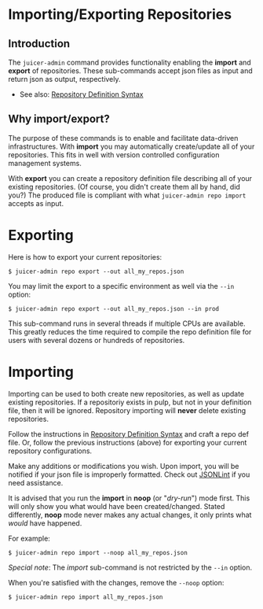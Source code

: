 # Importing/Exporting Repositories

## Introduction

The `juicer-admin` command provides functionality enabling the
**import** and **export** of repositories. These sub-commands accept
json files as input and return json as output, respectively.

* See also: [Repository Definition Syntax](https://github.com/juicer/juicer/blob/master/docs/markdown/repo_syntax.md)


## Why import/export?

The purpose of these commands is to enable and facilitate data-driven
infrastructures. With **import** you may automatically create/update
all of your repositories. This fits in well with version controlled
configuration management systems.

With **export** you can create a repository definition file describing
all of your existing repositories. (Of course, you didn't create them
all by hand, did you?) The produced file is compliant with what
`juicer-admin repo import` accepts as input.


# Exporting

Here is how to export your current repositories:

    $ juicer-admin repo export --out all_my_repos.json

You may limit the export to a specific environment as well via the
`--in` option:

    $ juicer-admin repo export --out all_my_repos.json --in prod

This sub-command runs in several threads if multiple CPUs are
available. This greatly reduces the time required to compile the repo
definition file for users with several dozens or hundreds of
repositories.

# Importing

Importing can be used to both create new repositories, as well as
update existing repositories. If a repositoriy exists in pulp, but not
in your definition file, then it will be ignored. Repository importing
will **never** delete existing repositories.

Follow the instructions in
[Repository Definition Syntax](https://github.com/juicer/juicer/blob/master/docs/markdown/repo_syntax.md)
and craft a repo def file. Or, follow the previous instructions
(above) for exporting your current repository configurations.

Make any additions or modifications you wish. Upon import, you will be
notified if your json file is improperly formatted. Check out
[JSONLint](http://jsonlint.com/) if you need assistance.

It is advised that you run the **import** in **noop** (or "*dry-run*")
mode first. This will only show you what would have been
created/changed. Stated differently, **noop** mode never makes any
actual changes, it only prints what *would* have happened.

For example:

    $ juicer-admin repo import --noop all_my_repos.json

*Special note*: The *import* sub-command is not restricted by the
 `--in` option.

When you're satisfied with the changes, remove the `--noop` option:

    $ juicer-admin repo import all_my_repos.json

